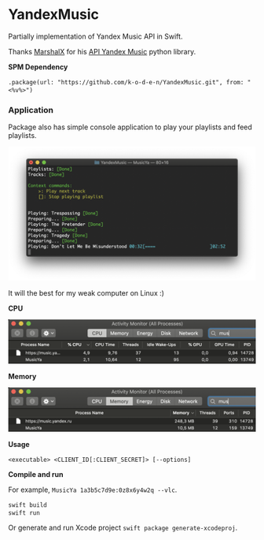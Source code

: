 # YandexMusic

Partially implementation of Yandex Music API in Swift.

Thanks [MarshalX](https://github.com/MarshalX) for his [API Yandex Music](https://github.com/MarshalX/yandex-music-api) python library.

__SPM Dependency__

```
.package(url: "https://github.com/k-o-d-e-n/YandexMusic.git", from: "<%v%>")
```

### Application

Package also has simple console application to play your playlists and feed playlists.

<p align="center">
    <img src="Resources/app_screenshot.png">
</p>

It will the best for my weak computer on Linux :)

__CPU__

<p align="center">
    <img src="Resources/app_browser_cpu.png">
</p>

__Memory__

<p align="center">
    <img src="Resources/app_browser_memory.png">
</p>

__Usage__
    
    <executable> <CLIENT_ID[:CLIENT_SECRET]> [--options]
    
__Compile and run__

For example, `MusicYa 1a3b5c7d9e:0z8x6y4w2q --vlc`.

```
swift build
swift run
```

Or generate and run Xcode project `swift package generate-xcodeproj`.
